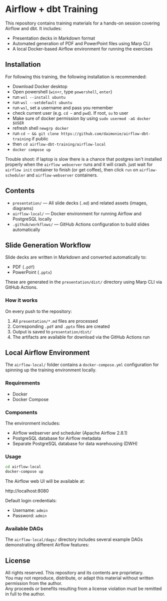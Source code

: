# Airflow + dbt Training

This repository contains training materials for a hands-on session covering Airflow and dbt. It includes:

- Presentation decks in Markdown format
- Automated generation of PDF and PowerPoint files using Marp CLI
- A local Docker-based Airflow environment for running the exercises

## Installation
For following this training, the following installation is recommended:
- Download Docker desktop
- Open powershell (`win+r`, type `powershell`, `enter`)
- run `wsl --install ubuntu`
- run `wsl --setdefault ubuntu`
- run `wsl`, set a username and pass you remember
- check current user (e.g. `cd ~` and `pwd`). If root, `su` to user
- Make sure of docker permission by using `sudo usermod -aG docker $USER`
- refresh shell `newgrp docker`
- run `cd ~ && git clone https://github.com/daimonie/airflow-dbt-training` if public
- then `cd airflow-dbt-training/airflow-local`
- `docker compose up`

Trouble shoot: if laptop is slow there is a chance that postgres isn't installed properly when the `airflow webserver` runs and it will crash. just wait for `airflow init` container to finish (or get coffee), then click `run` on `airflow-scheduler` and `airflow-webserver` containers.
## Contents

- `presentation/` — All slide decks (`.md`) and related assets (images, diagrams)
- `airflow-local/` — Docker environment for running Airflow and PostgreSQL locally
- `.github/workflows/` — GitHub Actions configuration to build slides automatically

## Slide Generation Workflow

Slide decks are written in Markdown and converted automatically to:

- PDF (`.pdf`)
- PowerPoint (`.pptx`)

These are generated in the `presentation/dist/` directory using Marp CLI via GitHub Actions.

### How it works

On every push to the repository:

1. All `presentation/*.md` files are processed
2. Corresponding `.pdf` and `.pptx` files are created
3. Output is saved to `presentation/dist/`
4. The artifacts are available for download via the GitHub Actions run

## Local Airflow Environment

The `airflow-local/` folder contains a `docker-compose.yml` configuration for spinning up the training environment locally.

### Requirements

- Docker
- Docker Compose

### Components

The environment includes:
- Airflow webserver and scheduler (Apache Airflow 2.8.1)
- PostgreSQL database for Airflow metadata
- Separate PostgreSQL database for data warehousing (DWH)

### Usage

```bash
cd airflow-local
docker-compose up
```

The Airflow web UI will be available at:

http://localhost:8080

Default login credentials:
- Username: `admin`
- Password: `admin`

### Available DAGs

The `airflow-local/dags/` directory includes several example DAGs demonstrating different Airflow features:

## License

All rights reserved. This repository and its contents are proprietary.  
You may not reproduce, distribute, or adapt this material without written permission from the author.  
Any proceeds or benefits resulting from a license violation must be remitted in full to the author.
